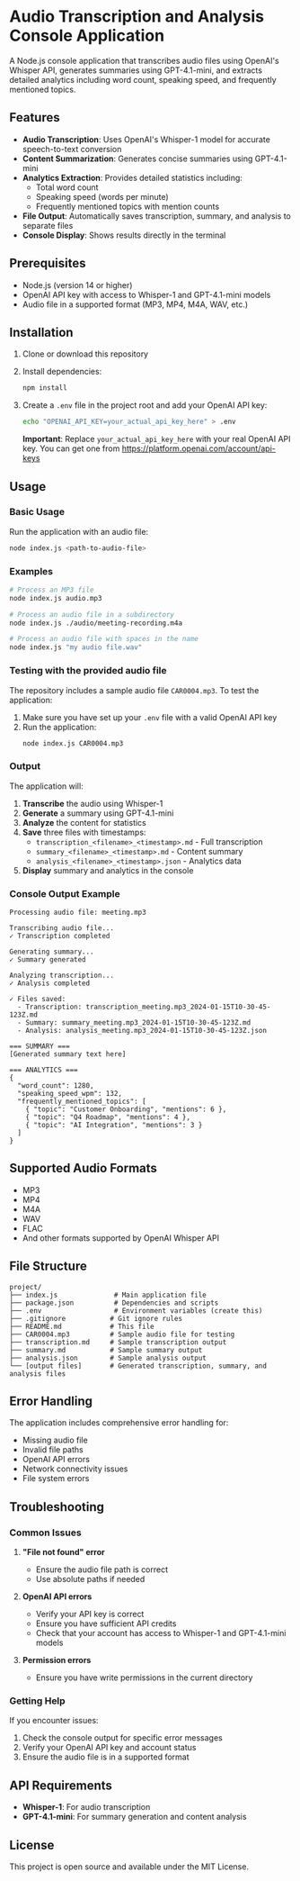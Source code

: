 # Audio Transcription and Analysis Console Application

A Node.js console application that transcribes audio files using OpenAI's Whisper API, generates summaries using GPT-4.1-mini, and extracts detailed analytics including word count, speaking speed, and frequently mentioned topics.

## Features

- **Audio Transcription**: Uses OpenAI's Whisper-1 model for accurate speech-to-text conversion
- **Content Summarization**: Generates concise summaries using GPT-4.1-mini
- **Analytics Extraction**: Provides detailed statistics including:
  - Total word count
  - Speaking speed (words per minute)
  - Frequently mentioned topics with mention counts
- **File Output**: Automatically saves transcription, summary, and analysis to separate files
- **Console Display**: Shows results directly in the terminal

## Prerequisites

- Node.js (version 14 or higher)
- OpenAI API key with access to Whisper-1 and GPT-4.1-mini models
- Audio file in a supported format (MP3, MP4, M4A, WAV, etc.)

## Installation

1. Clone or download this repository
2. Install dependencies:
   ```bash
   npm install
   ```

3. Create a `.env` file in the project root and add your OpenAI API key:
   ```bash
   echo "OPENAI_API_KEY=your_actual_api_key_here" > .env
   ```
   
   **Important**: Replace `your_actual_api_key_here` with your real OpenAI API key. You can get one from https://platform.openai.com/account/api-keys

## Usage

### Basic Usage

Run the application with an audio file:

```bash
node index.js <path-to-audio-file>
```

### Examples

```bash
# Process an MP3 file
node index.js audio.mp3

# Process an audio file in a subdirectory
node index.js ./audio/meeting-recording.m4a

# Process an audio file with spaces in the name
node index.js "my audio file.wav"
```

### Testing with the provided audio file

The repository includes a sample audio file `CAR0004.mp3`. To test the application:

1. Make sure you have set up your `.env` file with a valid OpenAI API key
2. Run the application:
   ```bash
   node index.js CAR0004.mp3
   ```

### Output

The application will:

1. **Transcribe** the audio using Whisper-1
2. **Generate** a summary using GPT-4.1-mini
3. **Analyze** the content for statistics
4. **Save** three files with timestamps:
   - `transcription_<filename>_<timestamp>.md` - Full transcription
   - `summary_<filename>_<timestamp>.md` - Content summary
   - `analysis_<filename>_<timestamp>.json` - Analytics data
5. **Display** summary and analytics in the console

### Console Output Example

```
Processing audio file: meeting.mp3

Transcribing audio file...
✓ Transcription completed

Generating summary...
✓ Summary generated

Analyzing transcription...
✓ Analysis completed

✓ Files saved:
  - Transcription: transcription_meeting.mp3_2024-01-15T10-30-45-123Z.md
  - Summary: summary_meeting.mp3_2024-01-15T10-30-45-123Z.md
  - Analysis: analysis_meeting.mp3_2024-01-15T10-30-45-123Z.json

=== SUMMARY ===
[Generated summary text here]

=== ANALYTICS ===
{
  "word_count": 1280,
  "speaking_speed_wpm": 132,
  "frequently_mentioned_topics": [
    { "topic": "Customer Onboarding", "mentions": 6 },
    { "topic": "Q4 Roadmap", "mentions": 4 },
    { "topic": "AI Integration", "mentions": 3 }
  ]
}
```

## Supported Audio Formats

- MP3
- MP4
- M4A
- WAV
- FLAC
- And other formats supported by OpenAI Whisper API

## File Structure

```
project/
├── index.js              # Main application file
├── package.json          # Dependencies and scripts
├── .env                  # Environment variables (create this)
├── .gitignore           # Git ignore rules
├── README.md            # This file
├── CAR0004.mp3          # Sample audio file for testing
├── transcription.md     # Sample transcription output
├── summary.md           # Sample summary output
├── analysis.json        # Sample analysis output
└── [output files]       # Generated transcription, summary, and analysis files
```

## Error Handling

The application includes comprehensive error handling for:
- Missing audio file
- Invalid file paths
- OpenAI API errors
- Network connectivity issues
- File system errors

## Troubleshooting

### Common Issues

1. **"File not found" error**
   - Ensure the audio file path is correct
   - Use absolute paths if needed

2. **OpenAI API errors**
   - Verify your API key is correct
   - Ensure you have sufficient API credits
   - Check that your account has access to Whisper-1 and GPT-4.1-mini models

3. **Permission errors**
   - Ensure you have write permissions in the current directory

### Getting Help

If you encounter issues:
1. Check the console output for specific error messages
2. Verify your OpenAI API key and account status
3. Ensure the audio file is in a supported format

## API Requirements

- **Whisper-1**: For audio transcription
- **GPT-4.1-mini**: For summary generation and content analysis

## License

This project is open source and available under the MIT License. 